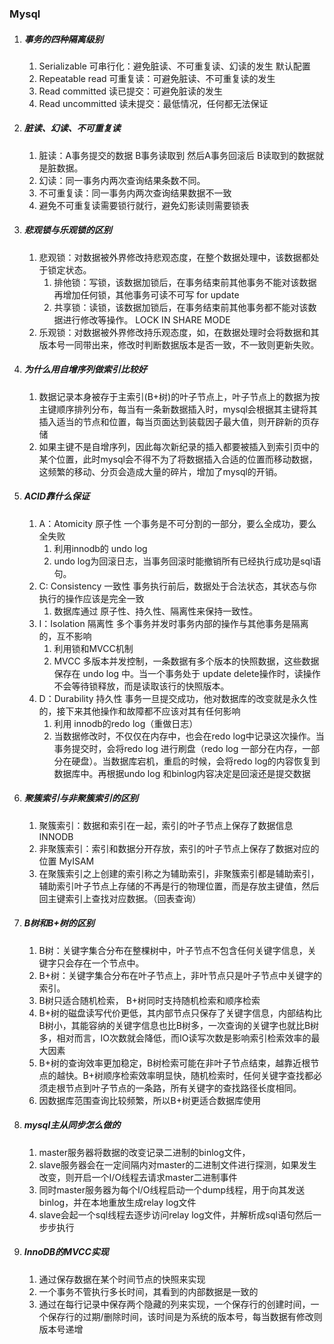 ### Mysql
1. ##### 事务的四种隔离级别
   1. Serializable  可串行化：避免脏读、不可重复读、幻读的发生 默认配置
   2. Repeatable read 可重复读：可避免脏读、不可重复读的发生
   3. Read committed 读已提交：可避免脏读的发生
   4. Read uncommitted 读未提交：最低情况，任何都无法保证
2. ##### 脏读、幻读、不可重复读
   1. 脏读：A事务提交的数据 B事务读取到 然后A事务回滚后 B读取到的数据就是脏数据。
   2. 幻读：同一事务内两次查询结果条数不同。
   3. 不可重复读：同一事务内两次查询结果数据不一致
   4. 避免不可重复读需要锁行就行，避免幻影读则需要锁表
3. ##### 悲观锁与乐观锁的区别
   1. 悲观锁：对数据被外界修改持悲观态度，在整个数据处理中，该数据都处于锁定状态。
      1. 排他锁：写锁，该数据加锁后，在事务结束前其他事务不能对该数据再增加任何锁，其他事务可读不可写  for update
      2. 共享锁：读锁，该数据加锁后，在事务结束前其他事务都不能对该数据进行修改等操作。 LOCK IN SHARE MODE
   2. 乐观锁：对数据被外界修改持乐观态度，如，在数据处理时会将数据和其版本号一同带出来，修改时判断数据版本是否一致，不一致则更新失败。
4. ##### 为什么用自增序列做索引比较好
   1. 数据记录本身被存于主索引(B+树)的叶子节点上，叶子节点上的数据为按主键顺序排列分布，每当有一条新数据插入时，mysql会根据其主键将其插入适当的节点和位置，每当页面达到装载因子最大值，则开辟新的页存储
   2. 如果主键不是自增序列，因此每次新纪录的插入都要被插入到索引页中的某个位置，此时mysql会不得不为了将数据插入合适的位置而移动数据，这频繁的移动、分页会造成大量的碎片，增加了mysql的开销。
5. ##### ACID靠什么保证
   1. A：Atomicity 原子性 一个事务是不可分割的一部分，要么全成功，要么全失败
      1. 利用innodb的 undo log
      2. undo log为回滚日志，当事务回滚时能撤销所有已经执行成功是sql语句。
   2. C: Consistency 一致性 事务执行前后，数据处于合法状态，其状态与你执行的操作应该是完全一致
      1. 数据库通过 原子性、持久性、隔离性来保持一致性。
   3. I：Isolation 隔离性 多个事务并发时事务内部的操作与其他事务是隔离的，互不影响
      1. 利用锁和MVCC机制
      2. MVCC 多版本并发控制，一条数据有多个版本的快照数据，这些数据保存在 undo log 中。当一个事务处于 update delete操作时，读操作不会等待锁释放，而是读取该行的快照版本。
   4. D：Durability 持久性 事务一旦提交成功，他对数据库的改变就是永久性的，接下来其他操作和故障都不应该对其有任何影响
      1. 利用 innodb的redo log（重做日志）
      2. 当数据修改时，不仅仅在内存中，也会在redo log中记录这次操作。当事务提交时，会将redo log 进行刷盘（redo log 一部分在内存，一部分在硬盘）。当数据库宕机，重启的时候，会将redo log的内容恢复到数据库中。再根据undo log 和binlog内容决定是回滚还是提交数据
6. ##### 聚簇索引与非聚簇索引的区别
   1. 聚簇索引：数据和索引在一起，索引的叶子节点上保存了数据信息 INNODB
   2. 非聚簇索引：索引和数据分开存放，索引的叶子节点上保存了数据对应的位置 MyISAM
   3. 在聚簇索引之上创建的索引称之为辅助索引，非聚簇索引都是辅助索引，辅助索引叶子节点上存储的不再是行的物理位置，而是存放主键值，然后回主键索引上查找对应数据。（回表查询）
7. ##### B树和B+树的区别
   1.  B树：关键字集合分布在整棵树中，叶子节点不包含任何关键字信息，关键字只会存在一个节点中。
   2.  B+树：关键字集合分布在叶子节点上，非叶节点只是叶子节点中关键字的索引。
   3.  B树只适合随机检索， B+树同时支持随机检索和顺序检索
   4.  B+树的磁盘读写代价更低，其内部节点只保存了关键字信息，内部结构比B树小，其能容纳的关键字信息也比B树多，一次查询的关键字也就比B树多，相对而言，IO次数就会降低，而IO读写次数是影响索引检索效率的最大因素
   5.  B+树的查询效率更加稳定，B树检索可能在非叶子节点结束，越靠近根节点的越快。B+树顺序检索效率明显快，随机检索时，任何关键字查找都必须走根节点到叶子节点的一条路，所有关键字的查找路径长度相同。
   6.  因数据库范围查询比较频繁，所以B+树更适合数据库使用
8.  ##### mysql主从同步怎么做的
    1.  master服务器将数据的改变记录二进制的binlog文件，
    2.  slave服务器会在一定间隔内对master的二进制文件进行探测，如果发生改变，则开启一个I/O线程去请求master二进制事件
    3.  同时master服务器为每个I/O线程启动一个dump线程，用于向其发送binlog，并在本地重放生成relay log文件
    4.  slave会起一个sql线程去逐步访问relay log文件，并解析成sql语句然后一步步执行
9. ##### InnoDB的MVCC实现
   1.  通过保存数据在某个时间节点的快照来实现
   2.  一个事务不管执行多长时间，其看到的内部数据是一致的
   3.  通过在每行记录中保存两个隐藏的列来实现，一个保存行的创建时间，一个保存行的过期/删除时间，该时间是为系统的版本号，每当数据有修改则版本号递增